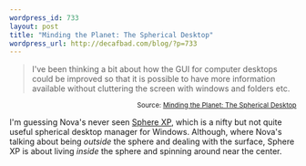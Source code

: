 ```yaml
--- 
wordpress_id: 733
layout: post
title: "Minding the Planet: The Spherical Desktop"
wordpress_url: http://decafbad.com/blog/?p=733
---
```

<blockquote cite="http://novaspivack.typepad.com/nova_spivacks_weblog/2005/10/the_desktop_20.html">I've been thinking a bit about how the GUI for computer desktops could be improved so that it is possible to have more information available without cluttering the screen with windows and folders etc.</blockquote><small style="text-align:right; display:block">Source: <a href="http://novaspivack.typepad.com/nova_spivacks_weblog/2005/10/the_desktop_20.html">Minding the Planet: The Spherical Desktop</a></small>

I'm guessing Nova's never seen [Sphere XP][sxp], which is a nifty but not quite useful spherical desktop manager for Windows.  Although, where Nova's talking about being *outside* the sphere and dealing with the surface, Sphere XP is about living *inside* the sphere and spinning around near the center.

[sxp]: http://www.hamar.sk/sphere/
